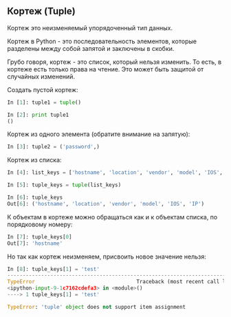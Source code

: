 ## Кортеж (Tuple)
Кортеж это неизменяемый упорядоченный тип данных.

Кортеж в Python - это последовательность элементов, которые разделены между собой запятой и заключены в скобки.

Грубо говоря, кортеж - это список, который нельзя изменить. То есть, в кортеже есть только права на чтение. Это может быть защитой от случайных изменений.


Создать пустой кортеж:
```python
In [1]: tuple1 = tuple()

In [2]: print tuple1
()
```

Кортеж из одного элемента (обратите внимание на запятую):
```python
In [3]: tuple2 = ('password',)
```

Кортеж из списка:
```python
In [4]: list_keys = ['hostname', 'location', 'vendor', 'model', 'IOS', 'IP']

In [5]: tuple_keys = tuple(list_keys)

In [6]: tuple_keys
Out[6]: ('hostname', 'location', 'vendor', 'model', 'IOS', 'IP')
```

К объектам в кортеже можно обращаться как и к объектам списка, по порядковому номеру:
```python
In [7]: tuple_keys[0]
Out[7]: 'hostname'
```

Но так как кортеж неизменяем, присвоить новое значение нельзя:
```python
In [8]: tuple_keys[1] = 'test'
---------------------------------------------------------------------------
TypeError                                 Traceback (most recent call last)
<ipython-input-9-1c7162cdefa3> in <module>()
----> 1 tuple_keys[1] = 'test'

TypeError: 'tuple' object does not support item assignment
```
